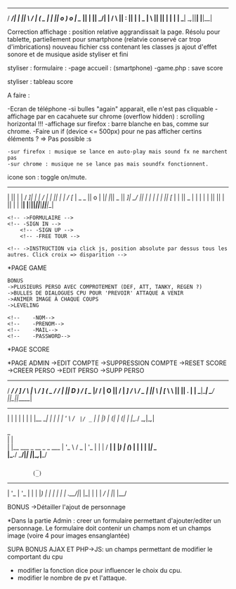   _____ __ __  ____   ____ 
 / ___/|  |  ||    \ /    |
(   \_ |  |  ||  o  )  o  |
 \__  ||  |  ||   _/|     |
 /  \ ||  :  ||  |  |  _  |
 \    ||     ||  |  |  |  |
  \___| \__,_||__|  |__|__|
                           

Correction affichage : position relative aggrandissait la page. Résolu pour tablette, partiellement pour smartphone (relatvie conservé car trop d'imbrications)
nouveau fichier css contenant les classes js
ajout d'effet sonore et de musique
aside styliser et fini

styliser : formulaire :
	-page accueil : (smartphone)
	-game.php : save score
	
styliser : tableau score



A faire :


-Ecran de téléphone
	-si bulles "again" apparait, elle n'est pas cliquable
	-affichage par en cacahuete sur chrome (overflow hidden) : scrolling horizontal !!!
	-affichage sur firefox : barre blanche en bas, comme sur chrome.
	-Faire un if (device <= 500px) pour ne pas afficher certins éléments ? => Pas possible :s 
	
	-sur firefox : musique se lance en auto-play mais sound fx ne marchent pas
	-sur chrome : musique ne se lance pas mais soundfx fonctionnent.
<!--
____________________
RESPONSIVE 100%		|
	->cf agenda \o/	|
____________________|

--> 
icone son : toggle on/mute.


 ______  __ __    ___  ___ ___   ____ 
|      ||  |  |  /  _]|   |   | /    |
|      ||  |  | /  [_ | _   _ ||  o  |
|_|  |_||  _  ||    _]|  \_/  ||     |
  |  |  |  |  ||   [_ |   |   ||  _  |
  |  |  |  |  ||     ||   |   ||  |  |
  |__|  |__|__||_____||___|___||__|__|
                                      



<!-- *PAGE ACCUEIL -->
	<!-- ->FORMULAIRE -->
	<!-- -SIGN IN -->
		<!-- -SIGN UP -->
		<!-- -FREE TOUR -->

	<!-- ->INSTRUCTION via click js, position absolute par dessus tous les autres. Click croix => disparition -->

*PAGE GAME
	<!-- ->IMAGE PERSO EN %
	->NOM DU RIVAL
	->BRUITAGE
	->MUSIQUE
	->REMATCH (VIA BULLE CLICQUABLE)
	->BOUTON NEXT MATCH -->

	BONUS
	->PLUSIEURS PERSO AVEC COMPROTEMENT (DEF, ATT, TANKY, REGEN ?)
	->BULLES DE DIALOGUES CPU POUR 'PREVOIR' ATTAQUE A VENIR
	->ANIMER IMAGE À CHAQUE COUPS
	->LEVELING

<!--
*PAGE ABOUT
	-EN ABSOLU
	-SUR LA MEME PAGE (DANS HEADER ?)
-->
<!--
*PAGE SIGN UP
	->FORMULAIRE D INSCRIPTION
	<!--	-PSEUDO-->
	<!--	-NOM-->
	<!--	-PRENOM-->
	<!--	-MAIL-->
	<!--	-PASSWORD-->
	

*PAGE SCORE
		<!---HISTORIQUES DE MES SCORE : waiting for session-->
		<!---BEST EVER-->
		<!---BEST OF THE WEEK-->


*PAGE ADMIN
	->EDIT COMPTE
	->SUPPRESSION COMPTE
	->RESET SCORE
	->CREER PERSO
	->EDIT PERSO
	->SUPP PERSO





  _____   __   ___   ____     ___ 
 / ___/  /  ] /   \ |    \   /  _]
(   \_  /  / |     ||  D  ) /  [_ 
 \__  |/  /  |  O  ||    / |    _]
 /  \ /   \_ |     ||    \ |   [_ 
 \    \     ||     ||  .  \|     |
  \___|\____| \___/ |__|\_||_____|
                                  

<!--
	->Détailler le scoring

créer var score = 0;

*Points obtenus en fonction du nombre de pv restant?
Les pv sont exprimés en absolu puis en %.
-Modifier le retour des fontions pour qu'il renvoit player.pv (en absolu).
-Multiplier ce chiffre par 1000 pour obtenir le score.
	exemple : var score = player.pv * 1000


*Bonus : Modifier le score en fonction du nombre de clic effectués.
Moins de clics sont faits, plus le score est haut.
-creer une variable globale clicCount = 0
-rajouter clicCount ++ dans chacune des fonctions
-T1 : multiples test pour établir une moyenne clic/combat
-T2 : générer un tableau style : 
		5 clics => + 10000pt
		6 clics => + 8000pt
		7 clics => + 6000pt
		etc.


*Afficher le score qui sera une addition des points issues de la vie et du nombre de clic

*Enregistrer le score dans la base de données avec la date.

-->

<!--*Requete bd et affichage des scores en dynamique sur score.phtml-->

 _         _     _ 
| |       | |   | |
| |__   __| | __| |
| '_ \ / _` |/ _` |
| |_) | (_| | (_| |
|_.__/ \__,_|\__,_| 
                   
                   


<!-- - table user :
	id
	pseudo
	firstName
	lastName
	mail
	password

- table score :
	id
	date
	#id_user -->


<!-- - CF BONUS EN BAS table pnj :
	nom
	image(1~4)
	phrase attaque 1
	phrase attaque 2
	phrase def
	phrase victoire
	phrase defaite
 -->


 _                           
| |                          
| |__   ___  _ __  _   _ ___ 
| '_ \ / _ \| '_ \| | | / __|
| |_) | (_) | | | | |_| \__ \
|_.__/ \___/|_| |_|\__,_|___/
                             
                             

             _ 
            (_)
 _ __  _ __  _ 
| '_ \| '_ \| |
| |_) | | | | |
| .__/|_| |_| |
| |        _/ |
|_|       |__/ 


BONUS
	->Détailler l'ajout de personnage

*Dans la partie Admin : creer un formulaire permettant d'ajouter/editer un personnage.
Le formulaire doit contenir un champs nom et un champs image (voire 4 pour images ensanglantée)

SUPA BONUS AJAX ET PHP->JS: un champs permettant de modifier le comportant du cpu
- modifier la fonction dice pour influencer le choix du cpu.
- modifier le nombre de pv et l'attaque.




